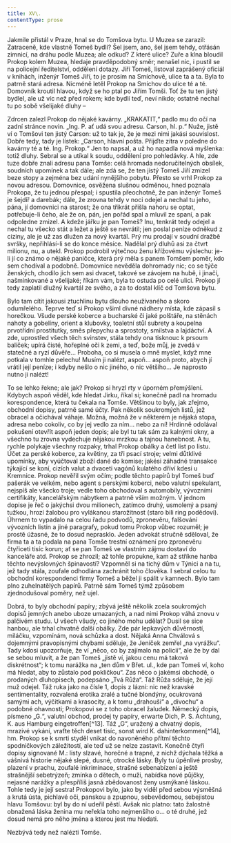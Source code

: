```yaml
---
title: XV\.
contentType: prose
---
```


<section>

Jakmile přistál v Praze, hnal se do Tomšova bytu. U Muzea se zarazil: Zatraceně, kde vlastně Tomeš bydlí? Šel jsem, ano, šel jsem tehdy, otřásán zimnicí, na dráhu podle Muzea; ale odkud? Z které ulice? Zuře a klna bloudil Prokop kolem Muzea, hledaje pravděpodobný směr; nenašel nic, i pustil se na policejní ředitelství, oddělení dotazy. Jiří Tomeš, listoval zaprášený oficiál v knihách, inženýr Tomeš Jiří, to je prosím na Smíchově, ulice ta a ta. Byla to patrně stará adresa. Nicméně letěl Prokop na Smíchov do ulice té a té. Domovník kroutil hlavou, když se ho ptal po Jiřím Tomši. Toť že tu ten jistý bydlel, ale už víc než před rokem; kde bydlí teď, neví nikdo; ostatně nechal tu po sobě všelijaké dluhy –

Zdrcen zalezl Prokop do nějaké kavárny. „KRAKATIT,“ padlo mu do očí na zadní stránce novin. „Ing. P. ať udá svou adresu. Carson, hl. p.“ Nuže, jistě ví o Tomšovi ten jistý Carson: už to tak je, že je mezi nimi jakási souvislost. Dobře tedy, tady je lístek: „Carson, hlavní pošta. Přijďte zítra v poledne do kavárny té a té. Ing. Prokop.“ Jen to napsal, a už ho napadla nová myšlenka: totiž dluhy. Sebral se a utíkal k soudu, oddělení pro pohledávky. A hle, zde tuze dobře znali adresu pana Tomše: celá hromada nedoručitelných obsílek, soudních upomínek a tak dále; ale zdá se, že ten jistý Tomeš Jiří zmizel beze stopy a zejména bez udání nynějšího pobytu. Přesto se vrhl Prokop za novou adresou. Domovnice, osvěžena slušnou odměnou, hned poznala Prokopa, že tu jednou přespal; i spustila přeochotně, že pan inženýr Tomeš je šejdíř a darebák; dále, že zrovna tehdy v noci odejel a nechal tu jeho, pána, jí domovnici na starost; že ona třikrát přišla nahoru se optat, potřebuje-li čeho, ale že on, pán, jen pořád spal a mluvil ze spaní, a pak odpoledne zmizel. A kdeže jářku je pan Tomeš? Inu, tenkrát tedy odejel a nechal tu všecko stát a ležet a ještě se nevrátil; jen poslal peníze odněkud z ciziny, ale je už zas dlužen za nový kvartál. Prý mu prodají v soudní dražbě svršky, nepřihlásí-li se do konce měsíce. Nadělal prý dluhů asi za čtvrt milionu, nu, a utekl. Prokop podrobil výtečnou ženu křížovému výslechu: je-li jí co známo o nějaké paničce, která prý měla s panem Tomšem poměr, kdo sem chodíval a podobně. Domovnice nevěděla dohromady nic; co se týče ženských, chodilo jich sem asi dvacet, takové se závojem na hubě, i jinačí, našminkované a všelijaké; říkám vám, byla to ostuda po celé ulici. Prokop jí tedy zaplatil dlužný kvartál ze svého, a za to dostal klíč od Tomšova bytu.

Bylo tam cítit jakousi ztuchlinu bytu dlouho neužívaného a skoro odumřelého. Teprve teď si Prokop všiml divné nádhery místa, kde zápasil s horečkou. Všude perské koberce a bucharské či jaké polštáře, na stěnách nahoty a gobelíny, orient a klubovky, toaletní stůl subrety a koupelna prvotřídní prostitutky, směs přepychu a sprostoty, smilstva a lajdáctví. A zde, uprostřed všech těch svinstev, stála tehdy ona tisknouc k prsoum balíček; upírá čisté, hořeplné oči k zemi, a teď, bože můj, je zvedá v statečné a ryzí důvěře… Proboha, co si musela o mně myslet, když mne potkala v tomhle pelechu! Musím ji nalézt, aspoň… aspoň proto, abych jí vrátil její peníze; i kdyby nešlo o nic jiného, o nic většího… Je naprosto nutno ji nalézt!

To se lehko řekne; ale jak? Prokop si hryzl rty v úporném přemýšlení. Kdybych aspoň věděl, kde hledat Jirku, říkal si; konečně padl na hromadu korespondence, která tu čekala na Tomše. Většinou to byly, jak zřejmo, obchodní dopisy, patrně samé účty. Pak několik soukromých listů, jež obracel a očichával váhaje. Možná, možná že v některém je nějaká stopa, adresa nebo cokoliv, co by jej vedlo za ním… nebo za ní! Hrdinně odolával pokušení otevřít aspoň jeden dopis; ale byl tu tak sám za kalnými okny, a všechno tu zrovna vydechuje nějakou mrzkou a tajnou hanebnost. A tu, rychle polykaje všechny rozpaky, trhal Prokop obálky a četl list po listu. Účet za perské koberce, za květiny, za tři psací stroje; velmi důtklivé upomínky, aby vyúčtoval zboží dané do komise; jakési záhadné transakce týkající se koní, cizích valut a dvaceti vagónů kulatého dříví kdesi u Kremnice. Prokop nevěřil svým očím; podle těchto papírů byl Tomeš buď pašerák ve velkém, nebo agent s perskými koberci, nebo valutní spekulant, nejspíš ale všecko troje; vedle toho obchodoval s automobily, vývozními certifikáty, kancelářským nábytkem a patrně vším možným. V jednom dopise je řeč o jakýchsi dvou milionech, zatímco druhý, usmolený a psaný tužkou, hrozí žalobou pro vylákanou starožitnost (staro bili ring podědovi). Úhrnem to vypadalo na celou řadu podvodů, zpronevěru, falšování vývozních listin a jiné paragrafy, pokud tomu Prokop vůbec rozuměl; je prostě úžasné, že to dosud neprasklo. Jeden advokát stručně sděloval, že firma ta a ta podala na pana Tomše trestní oznámení pro zpronevěru čtyřiceti tisíc korun; ať se pan Tomeš ve vlastním zájmu dostaví do kanceláře atd. Prokop se zhrozil; až tohle propukne, kam až stříkne hanba těchto nevýslovných špinavostí? Vzpomněl si na tichý dům v Týnici a na tu, jež tady stála, zoufale odhodlána zachránit toho člověka. I sebral celou tu obchodní korespondenci firmy Tomeš a běžel ji spálit v kamnech. Bylo tam plno zuhelnatělých papírů. Patrně sám Tomeš týmž způsobem zjednodušoval poměry, než ujel.

Dobrá, to byly obchodní papíry; zbývá ještě několik zcela soukromých dopisů jemných anebo uboze umazaných, a nad nimi Prokop váhá znovu v palčivém studu. U všech všudy, co jiného mohu udělat? Dusil se sice hanbou, ale trhal chvatně další obálky. Zde pár lepkavých důvěrností, miláčku, vzpomínám, nová schůzka a dost. Nějaká Anna Chválová s dojemnými pravopisnými chybami sděluje, že Jeníček zemřel „na vyrážku“. Tady kdosi upozorňuje, že ví „něco, co by zajímalo na policii“, ale že by dal se sebou mluvit, a že pan Tomeš „jistě ví, jakou cenu má taková diskrétnost“; k tomu narážka na „ten dům v Břet. ul., kde pan Tomeš ví, koho má hledat, aby to zůstalo pod pokličkou“. Zas něco o jakémsi obchodě, o prodaných dluhopisech, podepsáno „Tvá Růža“. Táž Růža sděluje, že její muž odejel. Táž ruka jako na čísle 1, dopis z lázní: nic než kravské sentimentality, rozvalená erotika zralé a tučné blondýny, ocukrovaná samými ach, výčitkami a krasocity, a k tomu „drahouši“ a „divochu“ a podobné ohavnosti; Prokopovi se z toho obracel žaludek. Německý dopis, písmeno „G.“, valutní obchod, prodej ty papíry, erwarte Dich, P. S. Achtung, K. aus Hamburg eingetroffen[^13]. Táž „G“, uražený a chvatný dopis, mrazivé vykání, vraťte těch deset tisíc, sonst wird K. dahinterkommen[^14], hm. Prokop se k smrti styděl vnikat do navoněného přítmí těchto spodničkových záležitostí, ale teď už se nelze zastavit. Konečně čtyři dopisy signované M.: listy slzavé, horečné a trapné, z nichž dýchala těžká a vášnivá historie nějaké slepé, dusné, otrocké lásky. Byly tu úpěnlivé prosby, plazení v prachu, zoufalé inkriminace, strašné sebenabízení a ještě strašnější sebetrýzeň; zmínka o dětech, o muži, nabídka nové půjčky, nejasné narážky a přespříliš jasná zbědovanost ženy usmýkané láskou. Tohle tedy je její sestra! Prokopovi bylo, jako by viděl před sebou výsměšná a krutá ústa, pichlavé oči, panskou a zpupnou, sebevědomou, sebejistou hlavu Tomšovu: byl by do ní udeřil pěstí. Avšak nic platno: tato žalostně obnažená láska ženina mu neřekla toho nejmenšího o… o té druhé, jež dosud nemá pro něho jména a kterou jest mu hledati.

Nezbývá tedy než nalézti Tomše.

</section>
